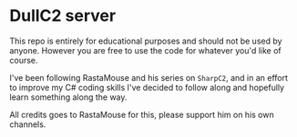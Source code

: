 # DullC2 server

This repo is entirely for educational purposes and should not be used by anyone. However you are free to use the code for whatever you'd like of course.

I've been following RastaMouse and his series on `SharpC2`, and in an effort to improve my C# coding skills I've decided to follow along and hopefully learn something along the way.

All credits goes to RastaMouse for this, please support him on his own channels. 
